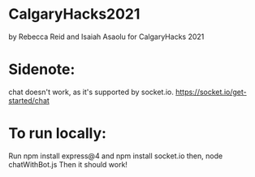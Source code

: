 # CalgaryHacks2021
by Rebecca Reid and Isaiah Asaolu
for CalgaryHacks 2021

# Sidenote: 
chat doesn't work, as it's supported by socket.io. https://socket.io/get-started/chat
# To run locally:
Run 
npm install express@4
and
npm install socket.io
then, 
node chatWithBot.js
Then it should work!